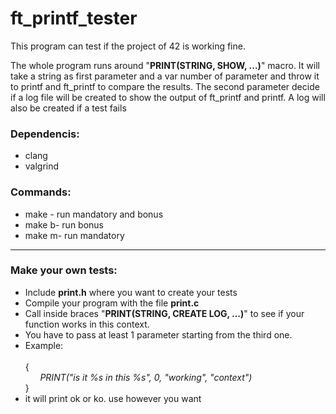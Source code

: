 # ft_printf_tester

<p>This program can test if the project of 42 is working fine.</p>
<p>The whole program runs around "<strong>PRINT(STRING, SHOW, ...)</strong>" macro. It will take a string as first parameter and a var number of parameter and throw it to printf and ft_printf to compare the results. The second parameter decide if a log file will be created to show the output of ft_printf and printf. A log will also be created if a test fails</p>

<h3>Dependencis:</h2>
<ul>
	<li>clang</li>
	<li>valgrind</li>
</ul>

<h3>Commands:</h2>
<ul>
	<li>make - run mandatory and bonus</li>
	<li>make b- run bonus</li>
	<li>make m- run mandatory</li>
</ul>
<hr>
<h3>Make your own tests:</h2>
<ul>
	<li>Include <strong>print.h</strong> where you want to create your tests</li>
	<li>Compile your program with the file <strong>print.c</strong> </li>
	<li>Call inside braces "<strong>PRINT(STRING, CREATE LOG, ...)</strong>" to see if your function works in this context.</li>
	<li>You have to pass at least 1 parameter starting from the third one.</li>
	<li>Example: </li>
	<br>
	{
	<br>
		&nbsp&nbsp&nbsp&nbsp&nbsp&nbsp<i>PRINT("is it %s in this %s", 0, "working", "context")</i>
		<br>
	}<br>
	<li>it will print ok or ko. use however you want</li>
</ul>